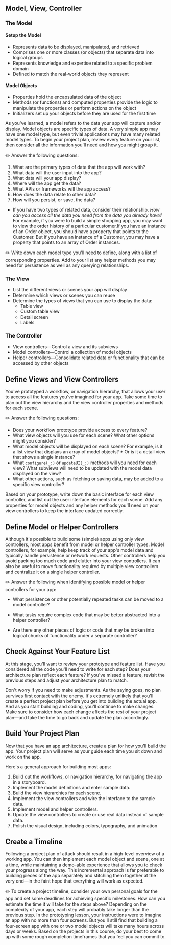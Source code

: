 ## Model, View, Controller

### The Model
#### Setup the Model 
* Represents data to be displayed, manipulated, and retrieved
* Comprises one or more classes (or objects) that separate data into logical groups
* Represents knowledge and expertise related to a specific problem domain
* Defined to match the real-world objects they represent

#### Model Objects
* Properties hold the encapsulated data of the object
* Methods (or functions) and computed properties provide the logic to manipulate the properties or perform actions on the object
* Initializers set up your objects before they are used for the first time

As you've learned, a model refers to the data your app will capture and/or display. Model objects are specific types of data. A very simple app may have one model type, but even trivial applications may have many related model types.
To begin your project plan, review every feature on your list, then consider all the information you'll need and how you might group it. 

✏️ Answer the following questions:
1. What are the primary types of data that the app will work with?
2. What data will the user input into the app?
3. What data will your app display?
4. Where will the app get the data?
5. What APIs or frameworks will the app access?
6. How does the data relate to other data?
7. How will you persist, or save, the data?

* If you have two types of related data, consider their relationship. _How can you access all the data you need from the data you already have?_ For example, if you were to build a simple shopping app, you may want to view the order history of a particular customer.If you have an instance of an Order object, you should have a property that points to the Customer. But if you have an instance of a Customer, you may have a property that points to an array of Order instances.

✏️ Write down each model type you'll need to define, along with a list of corresponding properties. Add to your list any helper methods you may need for persistence as well as any querying relationships.


### The View
* List the different views or scenes your app will display
* Determine which views or scenes you can reuse 
* Determine the types of views that you can use to display the data:  
  * Table view 
  * Custom table view
  * Detail screen
  * Labels
  
  
### The Controller
* View controllers—Control a view and its subviews
* Model controllers—Control  a collection of model objects
* Helper controllers—Consolidate related data or functionality that can be accessed by other objects

## Define Views and View Controllers
You've prototyped a workflow, or navigation hierarchy, that allows your user to access all the features you've imagined for your app. Take some time to plan out the view hierarchy and the view controller properties and methods for each scene. 

✏️ Answer the following questions:
* Does your workflow prototype provide access to every feature?
* What view objects will you use for each scene? What other options might you consider?
* What model objects will be displayed on each scene? For example, is it a list view that displays an array of model objects? * Or is it a detail view that shows a single instance?
* What `configure(_:)` or `updateUI(_:)` methods will you need for each view? What subviews will need to be updated with the model data displayed on the view?
* What other actions, such as fetching or saving data, may be added to a specific view controller?

Based on your prototype, write down the basic interface for each view controller, and list out the user interface elements for each scene. Add any properties for model objects and any helper methods you'll need on your view controllers to keep the interface updated correctly.

## Define Model or Helper Controllers

Although it's possible to build some (simple) apps using only view controllers, most apps benefit from model or helper controller types. Model controllers, for example, help keep track of your app's model data and typically handle persistence or network requests. Other controllers help you avoid packing too much code and clutter into your view controllers. It can also be useful to move functionality required by multiple view controllers and centralize it on a single helper controller.

✏️ Answer the following when identifying possible model or helper controllers for your app:

* What persistence or other potentially repeated tasks can be moved to a model controller?

* What tasks require complex code that may be better abstracted into a helper controller?

* Are there any other pieces of logic or code that may be broken into logical chunks of functionality under a separate controller?

## Check Against Your Feature List
At this stage, you'll want to review your prototype and feature list. Have you considered all the code you'll need to write for each step? Does your architecture plan reflect each feature? If you've missed a feature, revisit the previous steps and adjust your architecture plan to match.

Don't worry if you need to make adjustments. As the saying goes, no plan survives first contact with the enemy. It's extremely unlikely that you'll create a perfect project plan before you get into building the actual app. And as you start building and coding, you'll continue to make changes. Make sure to consider how each change affects the rest of your project plan—and take the time to go back and update the plan accordingly.


## Build Your Project Plan
Now that you have an app architecture, create a plan for how you'll build the app. Your project plan will serve as your guide each time you sit down and work on the app.

Here's a general approach for building most apps:
1. Build out the workflows, or navigation hierarchy, for navigating the app in a storyboard.
2. Implement the model definitions and enter sample data.
3. Build the view hierarchies for each scene.
4. Implement the view controllers and wire the interface to the sample data.
5. Implement model and helper controllers.
6. Update the view controllers to create or use real data instead of sample data.
7. Polish the visual design, including colors, typography, and animation


## Create a Timeline 
Following a project plan of attack should result in a high-level overview of a working app. You can then implement each model object and scene, one at a time, while maintaining a demo-able experience that allows you to check your progress along the way. This incremental approach is far preferable to building pieces of the app separately and stitching them together at the very end—in the faint hope that everything will work as expected.

✏️ To create a project timeline, consider your own personal goals for the app and set some deadlines for achieving specific milestones. How can you estimate the time it will take for the steps above? Depending on the complexity of your app, each step will probably take longer than the previous step. In the prototyping lesson, your instructions were to imagine an app with no more than four screens. But you'll still find that building a four-screen app with one or two model objects will take many hours across days or weeks. Based on the projects in this course, do your best to come up with some rough completion timeframes that you feel you can commit to. 

